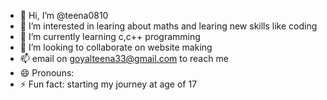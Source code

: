 - 👋 Hi, I’m @teena0810
- 👀 I’m interested in learing about maths and learing new skills like coding 
- 🌱 I’m currently learning c,c++ programming
- 💞️ I’m looking to collaborate on website making
- 📫 email on goyalteena33@gmail.com to reach me
- 😄 Pronouns: 
- ⚡ Fun fact: starting my journey at age of 17

<!---
teena0810/teena0810 is a ✨ special ✨ repository because its `README.md` (this file) appears on your GitHub profile.
You can click the Preview link to take a look at your changes.
--->
